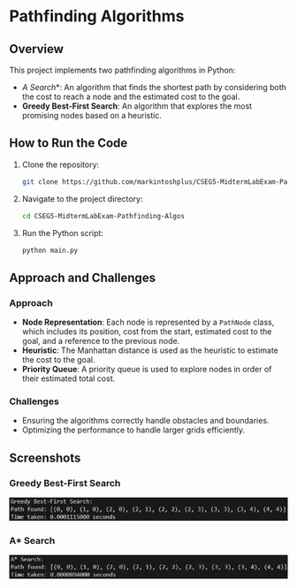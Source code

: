 # Pathfinding Algorithms

## Overview

This project implements two pathfinding algorithms in Python:
- **A* Search**: An algorithm that finds the shortest path by considering both the cost to reach a node and the estimated cost to the goal.
- **Greedy Best-First Search**: An algorithm that explores the most promising nodes based on a heuristic.

## How to Run the Code

1. Clone the repository:
   ```bash
   git clone https://github.com/markintoshplus/CSEG5-MidtermLabExam-Pathfinding-Algos.git
   ```
2. Navigate to the project directory:
   ```bash
   cd CSEG5-MidtermLabExam-Pathfinding-Algos
   ```
3. Run the Python script:
   ```bash
   python main.py
   ```

## Approach and Challenges

### Approach

- **Node Representation**: Each node is represented by a `PathNode` class, which includes its position, cost from the start, estimated cost to the goal, and a reference to the previous node.
- **Heuristic**: The Manhattan distance is used as the heuristic to estimate the cost to the goal.
- **Priority Queue**: A priority queue is used to explore nodes in order of their estimated total cost.

### Challenges

- Ensuring the algorithms correctly handle obstacles and boundaries.
- Optimizing the performance to handle larger grids efficiently.

## Screenshots

### Greedy Best-First Search
![Greedy Best-First Search Result](img/greedy_best_first_result.png)

### A* Search
![A* Search Result](img/a_star_result.png)